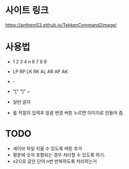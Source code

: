 # 사이트 링크 
https://anthem53.github.io/TekkenCommand2image/

# 사용법
- 1 2 3 4 n 6 7 8 9 ​
- LP RP LK RK  AL AR AP AK​
- -​
- "[" "]" ~ ​
- 일반 글자

- 를 적절히 입력후 일괄 변경 버튼 누르면 이미지로 만들어 줌.

# TODO 
- 세이브 파일 지울 수 있도록 버튼 추가 
- 평문에 숫자 포함되는 경우 처리할 수 있도록 하기.
- x2으로 같은 단어 n번 반복하도록 처리하는거
